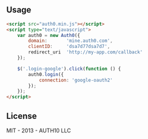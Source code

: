 ## Usage

~~~html
<script src="auth0.min.js"></script>
<script type="text/javascript">
	var auth0 = new Auth0({
		domain:       'mine.auth0.com',
		clientID:     'dsa7d77dsa7d7',
		redirect_uri  'http://my-app.com/callback'
	});

	$('.login-google').click(function () {
		auth0.login({
			connection: 'google-oauth2'
		});
	});
</script>
~~~

## License 

MIT - 2013 - AUTH10 LLC